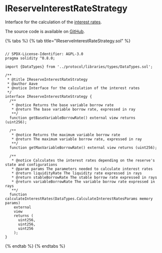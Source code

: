 # IReserveInterestRateStrategy

Interface for the calculation of the [interest rates](../protocol/pool/interestratestrategies/defaultreserveinterestratestrategy.md).

The source code is available on [GitHub](https://github.com/aave/aave-v3-core/blob/master/contracts/interfaces/IReserveInterestRateStrategy.sol).

{% tabs %}
{% tab title="IReserveInterestRateStrategy.sol" %}
```solidity

// SPDX-License-Identifier: AGPL-3.0
pragma solidity ^0.8.0;

import {DataTypes} from '../protocol/libraries/types/DataTypes.sol';

/**
 * @title IReserveInterestRateStrategy
 * @author Aave
 * @notice Interface for the calculation of the interest rates
 */
interface IReserveInterestRateStrategy {
  /**
   * @notice Returns the base variable borrow rate
   * @return The base variable borrow rate, expressed in ray
   **/
  function getBaseVariableBorrowRate() external view returns (uint256);

  /**
   * @notice Returns the maximum variable borrow rate
   * @return The maximum variable borrow rate, expressed in ray
   **/
  function getMaxVariableBorrowRate() external view returns (uint256);

  /**
   * @notice Calculates the interest rates depending on the reserve's state and configurations
   * @param params The parameters needed to calculate interest rates
   * @return liquidityRate The liquidity rate expressed in rays
   * @return stableBorrowRate The stable borrow rate expressed in rays
   * @return variableBorrowRate The variable borrow rate expressed in rays
   **/
  function calculateInterestRates(DataTypes.CalculateInterestRatesParams memory params)
    external
    view
    returns (
      uint256,
      uint256,
      uint256
    );
}

```
{% endtab %}
{% endtabs %}